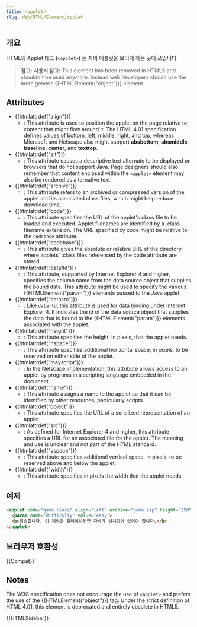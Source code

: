 ```yaml
---
title: <applet>
slug: Web/HTML/Element/applet
---
```


## 개요

HTML의 Applet 태그 (`<applet>`) 는 자바 애플릿을 보이게 하는 곳에 쓰입니다.

> **참고:** **사용시 참고:** This element has been removed in HTML5 and shouldn't be used anymore. Instead web developers should use the more generic {{HTMLElement("object")}} element.

## Attributes

- {{htmlattrdef("align")}}
  - : This attribute is used to position the applet on the page relative to content that might flow around it. The HTML 4.01 specification defines values of bottom, left, middle, right, and top, whereas Microsoft and Netscape also might support **absbottom**, **absmiddle**, **baseline**, **center**, and **texttop**.
- {{htmlattrdef("alt")}}
  - : This attribute causes a descriptive text alternate to be displayed on browsers that do not support Java. Page designers should also remember that content enclosed within the `<applet>` element may also be rendered as alternative text.
- {{htmlattrdef("archive")}}
  - : This attribute refers to an archived or compressed version of the applet and its associated class files, which might help reduce download time.
- {{htmlattrdef("code")}}
  - : This attribute specifies the URL of the applet's class file to be loaded and executed. Applet filenames are identified by a .class filename extension. The URL specified by code might be relative to the `codebase` attribute.
- {{htmlattrdef("codebase")}}
  - : This attribute gives the absolute or relative URL of the directory where applets' .class files referenced by the code attribute are stored.
- {{htmlattrdef("datafld")}}
  - : This attribute, supported by Internet Explorer 4 and higher, specifies the column name from the data source object that supplies the bound data. This attribute might be used to specify the various {{HTMLElement("param")}} elements passed to the Java applet.
- {{htmlattrdef("datasrc")}}
  - : Like `datafld`, this attribute is used for data binding under Internet Explorer 4. It indicates the id of the data source object that supplies the data that is bound to the {{HTMLElement("param")}} elements associated with the applet.
- {{htmlattrdef("height")}}
  - : This attribute specifies the height, in pixels, that the applet needs.
- {{htmlattrdef("hspace")}}
  - : This attribute specifies additional horizontal space, in pixels, to be reserved on either side of the applet.
- {{htmlattrdef("mayscript")}}
  - : In the Netscape implementation, this attribute allows access to an applet by programs in a scripting language embedded in the document.
- {{htmlattrdef("name")}}
  - : This attribute assigns a name to the applet so that it can be identified by other resources; particularly scripts.
- {{htmlattrdef("object")}}
  - : This attribute specifies the URL of a serialized representation of an applet.
- {{htmlattrdef("src")}}
  - : As defined for Internet Explorer 4 and higher, this attribute specifies a URL for an associated file for the applet. The meaning and use is unclear and not part of the HTML standard.
- {{htmlattrdef("vspace")}}
  - : This attribute specifies additional vertical space, in pixels, to be reserved above and below the applet.
- {{htmlattrdef("width")}}
  - : This attribute specifies in pixels the width that the applet needs.

## 예제

```html
<applet code="game.class" align="left" archive="game.zip" height="250" width="350">
  <param name="difficulty" value="easy">
  <b>죄송합니다. 이 게임을 플레이하려면 자바가 설치되어 있어야 합니다.</b>
</applet>
```

## 브라우저 호환성

{{Compat}}

## Notes

The W3C specification does not encourage the use of `<applet>` and prefers the use of the {{HTMLElement("object")}} tag. Under the strict definition of HTML 4.01, this element is deprecated and entirely obsolete in HTML5.

{{HTMLSidebar}}
